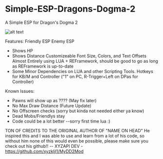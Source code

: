 # Simple-ESP-Dragons-Dogma-2
A Simple ESP for Dragon's Dogma 2

![alt text](https://github.com/JumpmanSr/Simple-ESP-Dragons-Dogma-2/blob/main/Simple%20ESP.png)

Features:
Friendly ESP
Enemy ESP
  - Shows HP
  - Shows Distance
Customizeable Font Size, Colors, and Text Offsets
Almost Entirely using LUA + REFramework, should be good to go as long as REFramework is up-to-date
  - Some Minor Dependencies on LUA and other Scripting Tools.
Hotkeys for KB/M and Controller ("1" on PC, R-Trigger+Left on DPas for Controller)

Known Issues:
- Pawns will show up as ???? (May fix later)
- No Max Draw Distance (Future Update)
- No Offscreen checks (sorry but kinda not needed either ya know)
- Dead Mobs/Friendlys stay
- Code could be a lot better --sorry first time lua :) 


TON OF CREDITS TO THE ORIGINAL AUTHOR OF "NAME ON HEAD" He inspired this and I was able to use and learn from a lot of his code, so without him none of this would even be possible, please make sure you check out his github!!
-- XYZAPI DEV - https://github.com/xyzkljl1/MyDD2Mod
